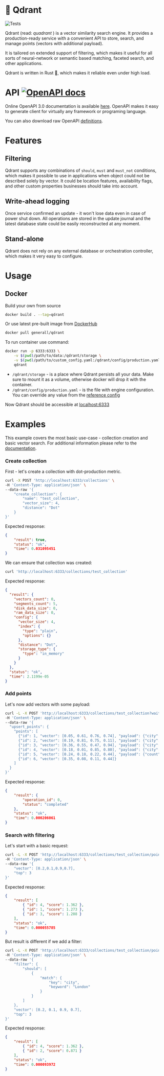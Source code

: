 # :black_square_button: Qdrant

![Tests](https://github.com/qdrant/qdrant/workflows/Tests/badge.svg)

Qdrant (read: _quadrant_ ) is a vector similarity search engine.
It provides a production-ready service with a convenient API to store, search, and manage points (vectors with additional payload).

It is tailored on extended support of filtering, which makes it useful for all sorts of neural-network or semantic based matching, faceted search, and other applications. 

Qdrant is written in Rust :crab:, which makes it reliable even under high load.

# API [![OpenAPI docs](https://img.shields.io/badge/docs-OpenAP3.0-success)](https://qdrant.github.io/qdrant/redoc/index.html)

Online OpenAPI 3.0 documentation is available [here](https://qdrant.github.io/qdrant/redoc/index.html).
OpenAPI makes it easy to generate client for virtually any framework or programing language.

You can also download raw OpenAPI [definitions](openapi/openapi.yaml).

# Features

## Filtering

Qdrant supports any combinations of `should`, `must` and `must_not` conditions,
which makes it possible to use in applications when object could not be described solely by vector.
It could be location features, availability flags, and other custom properties businesses should take into account.

## Write-ahead logging

Once service confirmed an update - it won't lose data even in case of power shut down. 
All operations are stored in the update journal and the latest database state could be easily reconstructed at any moment.

## Stand-alone

Qdrant does not rely on any external database or orchestration controller, which makes it very easy to configure.

# Usage

## Docker

Build your own from source

```bash
docker build . --tag=qdrant
```

Or use latest pre-built image from [DockerHub](https://hub.docker.com/r/generall/qdrant)

```bash
docker pull generall/qdrant
```

To run container use command:

```bash
docker run -p 6333:6333 \
    -v $(pwd)/path/to/data:/qdrant/storage \
    -v $(pwd)/path/to/custom_config.yaml:/qdrant/config/production.yaml \
    qdrant
```

* `/qdrant/storage` - is a place where Qdrant persists all your data. 
Make sure to mount it as a volume, otherwise docker will drop it with the container. 
* `/qdrant/config/production.yaml` - is the file with engine configuration. You can override any value from the [reference config](config/config.yaml) 

Now Qdrant should be accessible at [localhost:6333](http://localhost:6333/)

# Examples

This example covers the most basic use-case - collection creation and basic vector search.
For additional information please refer to the [documentation](https://qdrant.github.io/qdrant/redoc/index.html).

### Create collection
First - let's create a collection with dot-production metric.
```bash
curl -X POST 'http://localhost:6333/collections' \
-H 'Content-Type: application/json' \
--data-raw '{
    "create_collection": {
        "name": "test_collection",
        "vector_size": 4,
        "distance": "Dot"
    }
}'
```

Expected response:
```json
{
    "result": true,
    "status": "ok",
    "time": 0.031095451
}
```


We can ensure that collection was created:
```bash
curl 'http://localhost:6333/collections/test_collection'
```

Expected response:

```json
{
  "result": {
    "vectors_count": 0,
    "segments_count": 5,
    "disk_data_size": 0,
    "ram_data_size": 0,
    "config": {
      "vector_size": 4,
      "index": {
        "type": "plain",
        "options": {}
      },
      "distance": "Dot",
      "storage_type": {
        "type": "in_memory"
      }
    }
  },
  "status": "ok",
  "time": 2.1199e-05
}
```


### Add points
Let's now add vectors with some payload:

```bash
curl -L -X POST 'http://localhost:6333/collections/test_collection?wait=true' \
-H 'Content-Type: application/json' \
--data-raw '{
  "upsert_points": {
    "points": [
      {"id": 1, "vector": [0.05, 0.61, 0.76, 0.74], "payload": {"city": {"type": "keyword", "value": "Berlin"}}},
      {"id": 2, "vector": [0.19, 0.81, 0.75, 0.11], "payload": {"city": {"type": "keyword", "value": ["Berlin", "London"] }}},
      {"id": 3, "vector": [0.36, 0.55, 0.47, 0.94], "payload": {"city": {"type": "keyword", "value": ["Berlin", "Moscow"] }}},
      {"id": 4, "vector": [0.18, 0.01, 0.85, 0.80], "payload": {"city": {"type": "keyword", "value": ["London", "Moscow"]}}},
      {"id": 5, "vector": [0.24, 0.18, 0.22, 0.44], "payload": {"count": {"type": "integer", "value": [0]}}},
      {"id": 6, "vector": [0.35, 0.08, 0.11, 0.44]}
    ]
  }
}'
```

Expected response:
```json
{
    "result": {
        "operation_id": 0,
        "status": "completed"
    },
    "status": "ok",
    "time": 0.000206061
}
```

### Search with filtering

Let's start with a basic request:

```bash
curl -L -X POST 'http://localhost:6333/collections/test_collection/points/search' \
-H 'Content-Type: application/json' \
--data-raw '{
    "vector": [0.2,0.1,0.9,0.7],
    "top": 3
}'
```

Expected response:

```json
{
    "result": [
        { "id": 4, "score": 1.362 },
        { "id": 1, "score": 1.273 },
        { "id": 3, "score": 1.208 }
    ],
    "status": "ok",
    "time": 0.000055785
}
```

But result is different if we add a filter:

```bash
curl -L -X POST 'http://localhost:6333/collections/test_collection/points/search' \
-H 'Content-Type: application/json' \
--data-raw '{
    "filter": {
        "should": [
            {
                "match": {
                    "key": "city",
                    "keyword": "London"
                }
            }
        ]
    },
    "vector": [0.2, 0.1, 0.9, 0.7],
    "top": 3
}'
```

Expected response:
```json
{
    "result": [
        { "id": 4, "score": 1.362 },
        { "id": 2, "score": 0.871 }
    ],
    "status": "ok",
    "time": 0.000093972
}
```

